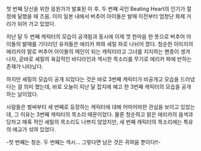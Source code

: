첫 번째 당신을 위한 응원가가 발표된 이 후. 두 번째 곡인 Beating Heart의 인기가 절정에 달했을 때 즈음. 이미 일본 내에서 버추어 아이돌은 발매 이전부터 엄청난 화제 거리가 되어 가고 있었다. 

지난 달 두 번째 캐릭터의 모습이 공개됨과 동시에 이제 껏 한마음 한 뜻으로 버추어 아이돌의 발매를 기다리던 유저들은 에리카 파와 셰릴 파로 나뉘어 졌다. 
청순한 이미지의 에리카야 말로 버추어 아이돌의 메인이 되는 캐릭터라고 그녀를 지지하는 팬층이 생겨 나자, 곧바로 셰릴의 육감적인 바디라인과 섹시한 목소리를 무기로 에리카 파에 반하는 존재가 나타났다. 

하지만 셰릴의 모습이 공개 되었다는 것은 바로 3번째 캐릭터가 비공개고 모습을 드러냈다는 걸 의미 했는데, 바로 오늘이 지난 달 잡지에 예고 한 3번째 캐릭터의 모습을 공개 하는 날이었다. 

사람들은 벌써부터 세 번째로 등장하는 캐릭터에 대해 어마어마한 관심을 보이고 있었는데, 그 이유는 3번째 캐릭터의 목소리 때문이었다. 
물론 청순하고 맑은 에리카의 음색과 당차고 매혹 적인 셰릴의 목소리도 나쁘지 않았지만, 세 번째 캐릭터의 목소리에는 특유의 애교가 섞여 있었다. 

-첫 번째는 청순. 두 번째는 섹시... 그렇다면 남은 것은 귀여움 뿐이다!!- 